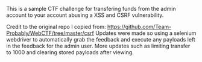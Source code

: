This is a sample CTF challenge for transfering funds from the admin account to your account abusing a XSS and CSRF vulnerability.

Credit to the original repo I copied from: https://github.com/Team-Probably/WebCTF/tree/master/csrf
Updates were made so using a selenium webdriver to automatically grab the feedback and execute any payloads left in the feedback for the admin user. More updates such as limiting transfer to 1000 and clearing stored payloads after viewing. 
